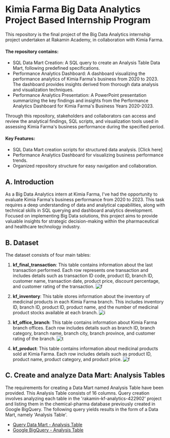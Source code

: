 # Kimia Farma Big Data Analytics Project Based Internship Program
This repository is the final project of the Big Data Analytics internship project undertaken at Rakamin Academy, in collaboration with Kimia Farma.

 #### The repository contains:
- SQL Data Mart Creation: A SQL query to create an Analysis Table Data Mart, following predefined specifications.
- Performance Analytics Dashboard: A dashboard visualizing the performance analytics of Kimia Farma's business from 2020 to 2023. The dashboard provides insights derived from thorough data analysis and visualization techniques.
- Performance Analytics Presentation: A PowerPoint presentation summarizing the key findings and insights from the Performance Analytics Dashboard for Kimia Farma's Business Years 2020-2023.

Through this repository, stakeholders and collaborators can access and review the analytical findings, SQL scripts, and visualization tools used in assessing Kimia Farma's business performance during the specified period.

 #### Key Features:
- SQL Data Mart creation scripts for structured data analysis. [Click here]
- Performance Analytics Dashboard for visualizing business performance trends.
- Organized repository structure for easy navigation and collaboration.


## A. Introduction
As a Big Data Analytics intern at Kimia Farma, I've had the opportunity to evaluate Kimia Farma's business performance from 2020 to 2023. This task requires a deep understanding of data and analytical capabilities, along with technical skills in SQL querying and dashboard analytics development. Focused on implementing Big Data solutions, this project aims to provide valuable insights for strategic decision-making within the pharmaceutical and healthcare technology industry.


## B. Dataset
The dataset consists of four main tables:
1. **kf_final_transaction**: This table contains information about the last transaction performed. Each row represents one transaction and includes details such as transaction ID code, product ID, branch ID, customer name, transaction date, product price, discount percentage, and customer rating of the transaction.
 ![f](https://raw.githubusercontent.com/Rezikadamayanti/Archival-Documentation-Project/main/pbi/kf_final_transaction.png?token=GHSAT0AAAAAACSEYN53NKMJDHJMB6GCQ2EEZR7KQ3Q)

2. **kf_inventory**: This table stores information about the inventory of medicinal products in each Kimia Farma branch. This includes inventory ID, branch ID, product ID, product name, and the number of medicinal product stocks available at each branch.
  ![i](https://github.com/Rezikadamayanti/Archival-Documentation-Project/blob/main/pbi/kf_inventory.png)

3. **kf_office_branch**: This table contains information about Kimia Farma branch offices. Each row includes details such as branch ID, branch category, branch name, branch city, branch province, and customer rating of the branch.
   ![t](https://github.com/Rezikadamayanti/Archival-Documentation-Project/blob/main/pbi/kf_kantor_cabang.png)
   
4. **kf_product**: This table contains information about medicinal products sold at Kimia Farma. Each row includes details such as product ID, product name, product category, and product price.
    ![f](https://github.com/Rezikadamayanti/Archival-Documentation-Project/blob/main/pbi/kf_product.png)


## C. Create and analyze Data Mart: Analysis Tables
The requirements for creating a Data Mart named Analysis Table have been provided. This Analysis Table consists of 16 columns. Query creation involves analyzing each table in the 'rakamin-kf-analytics-422902' project and listing them in the chemical-pharma database previously created in Google BigQuery. The following query yields results in the form of a Data Mart, namely 'Analysis Table'.
- [Query Data Mart - Analysis Table](https://github.com/Rezikadamayanti/Kimia-Farma-PBI-BigDataAnalytics/blob/main/Query%20DM%20-%20Analysis%20Table.sql)<br>
- [Google BigQuery - Analysis Table](https://console.cloud.google.com/bigquery?sq=516129896092:caf01154b224482ba6a591bd3af72352)

